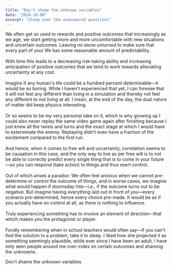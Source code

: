 ```yaml
---
title: "Don't shame the unknown variables"
date: "2024-10-08"
excerpt: "Sleep over the unanswered questions"
---
```



We often get so used to rewards and positive outcomes that increasingly as we age, we start getting more and more uncomfortable with new situations and uncertain outcomes. Leaving no stone unturned to make sure that every part of your life has some reasonable amount of predictability.
<br><br>
With time this leads to a decreasing risk-taking ability and increasing anticipation of positive outcomes that we tend to work towards alleviating uncertainty at any cost.
<br><br>
Imagine if any human's life could be a hundred percent determinable—it would be so boring. While I haven't experienced that yet, I can foresee that it will not feel any different than living in a simulation and thereby not feel any different to not living at all. I mean, at the end of the day, the dual nature of matter did keep physics interesting.
<br><br>
Or so seems to be my very personal take on it, which is why growing up I could also never replay the same video game again after finishing because I just knew all the twists and turns and the exact stage at which I would have to exterminate the enemy. Replaying didn't even have a fraction of the excitement compared to the first run.
<br><br>
And hence, when it comes to free will and uncertainty, correlation seems to be causation in this case, and the only way to live as per free will is to not be able to correctly predict every single thing that is to come in your future—so you can respond (take action) to things and thus exert control.
<br><br>
Out of which arises a paradox: We often feel anxious when we cannot pre-determine or control the outcome of things, and in worse cases, we imagine what would happen if doomsday hits—i.e., if the outcome turns out to be negative. But imagine having everything laid out in front of you—every scenario pre-determined, hence every choice pre-made. It would be as if you actually have no control at all, as there is nothing to influence.
<br><br>
Truly experiencing something has to involve an element of direction—that which makes you the protagonist or player.
<br><br>
Fondly remembering when in school teachers would often say—if you can't find the solution to a problem, take it to sleep. I liked how she projected it as something seemingly plausible, while ever since I have been an adult, I have only seen people around me over-index on certain outcomes and shaming the unknowns.

Don't shame the unknown variables.